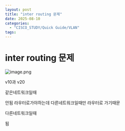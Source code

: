 ```yaml
---
layout: post
title: "inter routing 문제"
date: 2025-08-10
categories:
  - "CISCO_STUDY/Quick Guide/VLAN"
tags:
---
```



# inter routing 문제

![image.png](inter%20routing%20%E1%84%86%E1%85%AE%E1%86%AB%E1%84%8C%E1%85%A6%20238f22352173800bb2b6de02662c98f4/image.png)

v10과 v20

같은네트워크일때

안됨 라우터로가야하는데 다른네트워크일때만 라우터로 가기때문

다른네트워크일때

됨